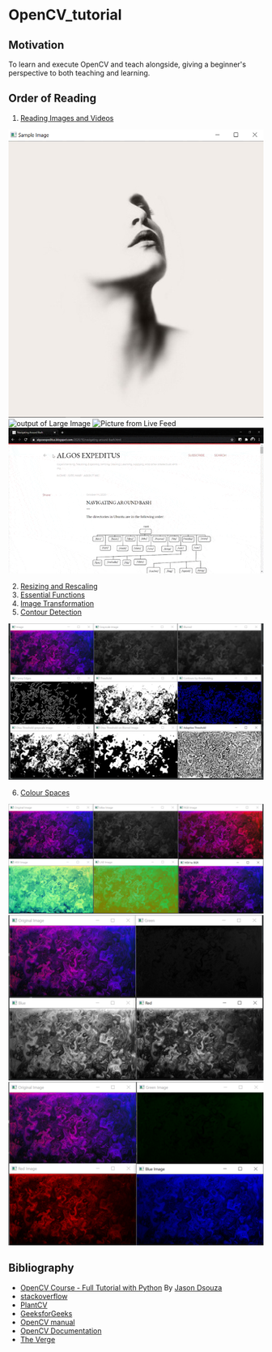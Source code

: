 # OpenCV_tutorial

## Motivation
To learn and execute OpenCV and teach alongside, giving a beginner's perspective to both teaching and learning. 

## Order of Reading
1. [Reading Images and Videos](https://github.com/saatweek/OpenCV_tutorial/blob/main/Reading%20images%20and%20videos.py)

![sample_image1](https://github.com/saatweek/OpenCV_tutorial/blob/main/Output%20Images/pic1_output.png)
![output of Large Image](https://github.com/saatweek/OpenCV_tutorial/blob/main/Output%20Images/large_image_output.png)
![Picture from Live Feed](https://github.com/saatweek/OpenCV_tutorial/blob/main/Output%20Images/ezgif.com-gif-maker.gif)
![Sample Video](https://github.com/saatweek/OpenCV_tutorial/blob/main/Output%20Images/sample_video.gif)
<br>

2. [Resizing and Rescaling](https://github.com/saatweek/OpenCV_tutorial/blob/main/Resizing%20and%20Rescaling.py)
3. [Essential Functions](https://github.com/saatweek/OpenCV_tutorial/blob/main/basic%20functions.py)
4. [Image Transformation](https://github.com/saatweek/OpenCV_tutorial/blob/main/Image%20Transformation.py)
5. [Contour Detection](https://github.com/saatweek/OpenCV_tutorial/blob/main/Contour%20Detection.py)

![edges](https://github.com/saatweek/OpenCV_tutorial/blob/main/Output%20Images/edges.png)

6. [Colour Spaces](https://github.com/saatweek/OpenCV_tutorial/blob/main/Color%20Spaces.py)

![Image Conversion](https://github.com/saatweek/OpenCV_tutorial/blob/main/Output%20Images/Image%20Conversions.png)
![BGR Intensities](https://github.com/saatweek/OpenCV_tutorial/blob/main/Output%20Images/bgr%20intensities.png)
![BGR Images](https://github.com/saatweek/OpenCV_tutorial/blob/main/Output%20Images/bgr%20components.png)

## Bibliography
- [OpenCV Course - Full Tutorial with Python](https://youtu.be/oXlwWbU8l2o) By [Jason Dsouza](https://www.youtube.com/jasmcaus)
- [stackoverflow](https://stackoverflow.com/)
- [PlantCV](plantcv.readthedocs.io)
- [GeeksforGeeks](www.geeksforgeeks.org)
- [OpenCV manual](http://man.hubwiz.com/manual/OpenCV)
- [OpenCV Documentation](docs.opencv.org)
- [The Verge](https://www.theverge.com/pages/wallpapers)
